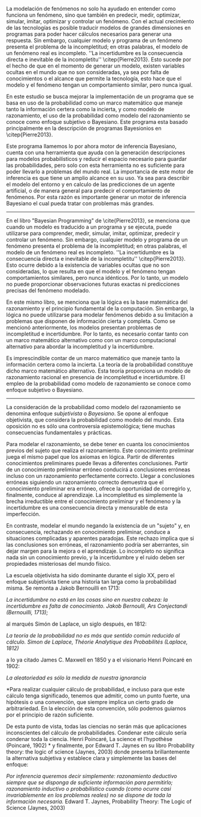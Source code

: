 La modelación de fenómenos no solo ha ayudado en entender como funciona un fenómeno, sino que también en predecir, medir, optimizar, simular, imitar, optimizar y controlar un fenómeno. Con el actual crecimiento de las tecnologías es posible traducir modelos de grandes dimensiones  en programas para poder hacer cálculos necesarios para generar una respuesta. Sin embargo, cualquier modelo y programa de un fenómeno presenta el problema de la incompletitud; en otras palabras, el modelo de un fenómeno real es incompleto. ''La incertidumbre es la consecuencia directa e inevitable de la incompletitu'' \citep{Pierre2013}. Esto sucede por el hecho de que en el momento de generar un modelo, existen variables ocultas en el mundo que no son consideradas, ya sea por falta de conocimientos o el alcance que permite la tecnología, esto hace que el modelo y el fenómeno tengan un comportamiento similar, pero nunca igual. 

En este estudio se busca mejorar la implementación de un programa  que se basa en uso de la probabilidad como un marco matemático que maneje tanto la información certera como la incierta, y como modelo de razonamiento,  el uso de la probabilidad como modelo del razonamiento se conoce como enfoque subjetivo o Bayesiano. Este programa esta basado principalmente en la descripción de programas Bayesionios en \citep{Pierre2013}. 

Este programa llamemos lo por ahora motor de inferencia Bayesiano, cuenta con una herramienta que ayuda con la generación descripciones para modelos probabilísticos y reducir el espacio necesario para guardar las probabilidades, pero solo con esta herramienta no es suficiente para poder llevarlo a problemas del mundo real. La importancia de este motor de inferencia es que tiene un amplio alcance en su uso. Ya sea para describir el modelo del entorno y en calculo de las predicciones de un agente artificial, o de manera general para predecir el comportamiento de fenómenos. Por esta razón es importante generar un motor de inferencia Bayesiano el cual pueda tratar con problemas más grandes. 


---

En el libro "Bayesian Programming" de \cite{Pierre2013}, se menciona que cuando un modelo es traducido a un programa y se ejecuta, puede utilizarse para comprender, medir, simular, imitar, optimizar, predecir y controlar un fenómeno. Sin embargo, cualquier modelo y programa de un fenómeno presenta el problema de la incompletitud; en otras palabras, el modelo de un fenómeno real es incompleto. ''La incertidumbre es la consecuencia directa e inevitable de la incompletitu'' \citep{Pierre2013}. Esto ocurre debido a la existencia de variables ocultas que no son consideradas, lo que resulta en que el modelo y el fenómeno tengan comportamientos similares, pero nunca idénticos. Por lo tanto, un modelo no puede proporcionar observaciones futuras exactas ni predicciones precisas del fenómeno modelado.

En este mismo libro, se menciona que la lógica es la base matemática del razonamiento y el principio fundamental de la computación. Sin embargo, la lógica no puede utilizarse para modelar fenómenos debido a su limitación a problemas que disponen de información cierta y completa. Como se mencionó anteriormente, los modelos presentan problemas de incompletitud e incertidumbre. Por lo tanto, es necesario contar tanto con un marco matemático alternativo como con un marco computacional alternativo para abordar la incompletitud y la incertidumbre.

Es imprescindible contar de un marco matemático que maneje tanto la información certera como la incierta. La teoría de la probabilidad constituye dicho marco matemático alternativo. Esta teoría proporciona un modelo de razonamiento racional en presencia de incompletitud e incertidumbre. El empleo de la probabilidad como modelo de razonamiento se conoce como enfoque subjetivo o Bayesiano.



---

La consideración de la probabilidad como modelo del razonamiento se denomina enfoque *subjetivista* o *Bayesiano*. Se opone al enfoque objetivista, que considera la probabilidad como modelo del mundo. Esta oposición no es sólo una controversia epistemológica; tiene muchas consecuencias fundamentales y prácticas.  

Para modelar el razonamiento, se debe tener en cuanta los conocimientos previos del sujeto  que realiza el razonamiento. Este conocimiento preliminar juega el mismo papel que los axiomas en lógica.  Partir de diferentes conocimientos preliminares puede llevas a diferentes conclusiones. Partir de un conocimiento preliminar erróneo conducirá a conclusiones erróneas incluso con un razonamiento perfectamente correcto. Llegar a conclusiones erróneas siguiendo un razonamiento correcto demuestra que el conocimiento preliminar era erróneo, ofrece la oportunidad de corregirlo y, finalmente, conduce al aprendizaje. La incompletitud es simplemente la brecha irreductible entre el conocimiento preliminar y el fenómeno y la incertidumbre es una consecuencia directa y mensurable de esta imperfección. 

En contraste, modelar el mundo negando la existencia de un  "sujeto" y, en consecuencia, rechazando en conocimiento preliminar, conduce a situaciones complicadas y aparentes paradojas. Este rechazo implica que si las conclusiones son erróneas, el razonamiento podría ser aberrantes, sin dejar margen para  la mejora o el aprendizaje. Lo incompleto no significa nada sin un conocimiento previo, y la incertidumbre y el ruido deben ser propiedades misteriosas del mundo físico.

La escuela objetivista ha sido dominante durante el siglo XX, pero el enfoque subjetivista tiene una historia tan larga como la probabilidad misma. Se remonta a Jakob Bernouilli en 1713:

*La incertidumbre no está en las cosas sino en nuestra cabeza: la incertidumbre es falta de conocimiento.*
*Jakob Bernoulli, Ars Conjectandi (Bernouilli, 1713);*

al marqués Simón de Laplace, un siglo después, en 1812:

*La teoría de la probabilidad no es más que sentido común reducido al cálculo.*
*Simon de Laplace, Théorie Analytique des Probabilités (Laplace, 1812)*

a lo ya citado James C. Maxwell en 1850 y a el visionario Henri Poincaré en 1902:

*La aleatoriedad es sólo la medida de nuestra ignorancia*

*Para realizar cualquier cálculo de probabilidad, e incluso para que este cálculo tenga significado, tenemos que admitir, como un punto fuerte, una hipótesis o una convención, que siempre implica un cierto grado de arbitrariedad. En la  elección de esta convención, sólo podemos guiarnos por el principio de razón suficiente. 

De esta punto de vista, todas las ciencias no serán más que aplicaciones inconscientes del cálculo de probabilidades. Condenar este cálculo sería condenar toda la ciencia.
Henri Poincaré, La science et l’hypothèse (Poincaré, 1902)
*
 y finalmente, por Edward T. Jaynes en su libro Probability theory: the logic of science
(Jaynes, 2003) donde presenta brillantemente la alternativa subjetiva y establece clara y simplemente las bases del enfoque: 

 *Por inferencia queremos decir simplemente: razonamiento deductivo siempre que se disponga de suficiente información para permitirlo; razonamiento inductivo o probabilístico cuando (como ocurre casi invariablemente en los problemas reales) no se dispone de toda la información necesaria.* 
 Edward T. Jaynes, Probability Theory: The Logic of Science (Jaynes, 2003)
